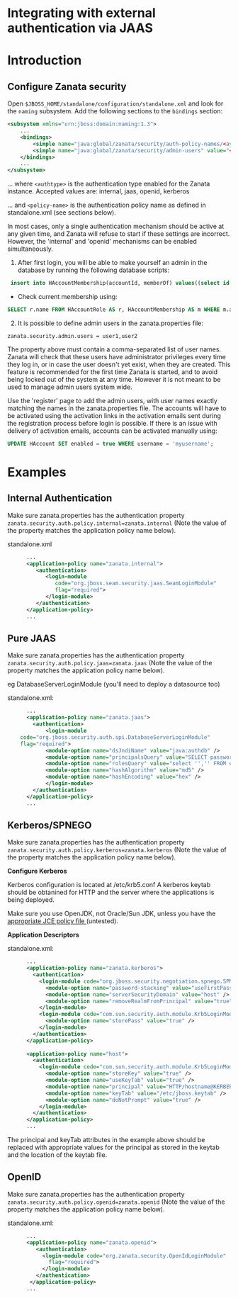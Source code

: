 # Integrating with external authentication via JAAS

# Introduction

## Configure Zanata security 
Open `$JBOSS_HOME/standalone/configuration/standalone.xml` and look for the `naming` subsystem. Add the following sections to the `bindings` section:

```xml
<subsystem xmlns="urn:jboss:domain:naming:1.3">
    ...
    <bindings>
        <simple name="java:global/zanata/security/auth-policy-names/<aythtype>" value="<policy-name>"/>
        <simple name="java:global/zanata/security/admin-users" value="<list of usernames>"/>
    </bindings>
    ...
</subsystem>
```

... where `<authtype>` is the authentication type enabled for the Zanata instance.
Accepted values are: internal, jaas, openid, kerberos

... and `<policy-name>` is the authentication policy name as defined in standalone.xml (see sections below).

In most cases, only a single authentication mechanism should be active at any given time, and Zanata will refuse to start if these settings are incorrect. However, the 'internal' and 'openid' mechanisms can be enabled simultaneously.

1. After first login, you will be able to make yourself an admin in the database by running the following database scripts:

```sql
 insert into HAccountMembership(accountId, memberOf) values((select id from HAccount where username = 'myusername'), (select id from HAccountRole where name = 'admin'));
```

- Check current membership using:

```sql
SELECT r.name FROM HAccountRole AS r, HAccountMembership AS m WHERE m.accountId = (SELECT id FROM HAccount WHERE username = 'myusername') AND m.memberOf = r.id;
```

2. It is possible to define admin users in the zanata.properties file:

```properties
zanata.security.admin.users = user1,user2
```

The property above must contain a comma-separated list of user names. Zanata will check that these users have administrator privileges every time they log in, or in case the user doesn't yet exist, when they are created. This feature is recommended for the first time Zanata is started, and to avoid being locked out of the system at any time. However it is not meant to be used to manage admin users system wide.

Use the 'register' page to add the admin users, with user names exactly matching the names in the zanata.properties file. The accounts will have to be activated using the activation links in the activation emails sent during the registration process before login is possible. If there is an issue with delivery of activation emails, accounts can be activated manually using:

```sql
UPDATE HAccount SET enabled = true WHERE username = 'myusername';
```

# Examples

## Internal Authentication

Make sure zanata.properties has the authentication property `zanata.security.auth.policy.internal=zanata.internal` (Note the value of the property matches the application policy name below).

standalone.xml

```xml
      ...
      <application-policy name="zanata.internal">
         <authentication>
            <login-module
               code="org.jboss.seam.security.jaas.SeamLoginModule"
               flag="required">
            </login-module>
         </authentication>
      </application-policy>
      ...
```

## Pure JAAS

Make sure zanata.properties has the authentication property `zanata.security.auth.policy.jaas=zanata.jaas` (Note the value of the property matches the application policy name below).

eg DatabaseServerLoginModule (you'll need to deploy a datasource too)

standalone.xml:

```xml
      ...
      <application-policy name="zanata.jaas">
        <authentication>
            <login-module
    code="org.jboss.security.auth.spi.DatabaseServerLoginModule"
    flag="required">
            <module-option name="dsJndiName" value="java:authdb" />
            <module-option name="principalsQuery" value="SELECT password FROM users WHERE username = ?" />
            <module-option name="rolesQuery" value="select '','' FROM users WHERE username = ?" />
            <module-option name="hashAlgorithm" value="md5" />
            <module-option name="hashEncoding" value="hex" />
            </login-module>
        </authentication>
      </application-policy>
      ...
```

## Kerberos/SPNEGO

Make sure zanata.properties has the authentication property `zanata.security.auth.policy.kerberos=zanata.kerberos` (Note the value of the property matches the application policy name below).

**Configure Kerberos**

Kerberos configuration is located at /etc/krb5.conf
A kerberos keytab should be obtanined for HTTP and the server where the applications is being deployed.

Make sure you use OpenJDK, not Oracle/Sun JDK, unless you have the [appropriate JCE policy file ](http://www.oracle.com/technetwork/java/javase/downloads/jce-6-download-429243.html) (untested).


**Application Descriptors**

standalone.xml:

```xml
      ...
      <application-policy name="zanata.kerberos">
        <authentication>
          <login-module code="org.jboss.security.negotiation.spnego.SPNEGOLoginModule" flag="optional">
            <module-option name="password-stacking" value="useFirstPass" />
            <module-option name="serverSecurityDomain" value="host" />
            <module-option name="removeRealmFromPrincipal" value="true" />
          </login-module>
          <login-module code="com.sun.security.auth.module.Krb5LoginModule" flag="optional">
            <module-option name="storePass" value="true" />
          </login-module>
        </authentication>
      </application-policy>
    
      <application-policy name="host">
        <authentication>
          <login-module code="com.sun.security.auth.module.Krb5LoginModule" flag="required">
            <module-option name="storeKey" value="true" />
            <module-option name="useKeyTab" value="true" />
            <module-option name="principal" value="HTTP/hostname@KERBEROS.DOMAIN" />
            <module-option name="keyTab" value="/etc/jboss.keytab" />
            <module-option name="doNotPrompt" value="true" />
          </login-module>
        </authentication>
      </application-policy>
      ...
```
    

The principal and keyTab attributes in the example above should be replaced with appropriate values for the principal as stored in the keytab and the location of the keytab file.

## OpenID

Make sure zanata.properties has the authentication property `zanata.security.auth.policy.openid=zanata.openid` (Note the value of the property matches the application policy name below).

standalone.xml:

```xml
      ...
      <application-policy name="zanata.openid">
         <authentication>
           <login-module code="org.zanata.security.OpenIdLoginModule"
             flag="required">
           </login-module>
         </authentication>
       </application-policy>
      ...
```